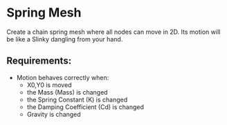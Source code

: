 # Spring Mesh

Create a chain spring mesh where all nodes can move in 2D.
Its motion will be like a Slinky dangling from your hand.

## Requirements:
* Motion behaves correctly when: 
	* X0,Y0 is moved
	* the Mass (Mass) is changed
	* the Spring Constant (K) is changed
	* the Damping Coefficient (Cd) is changed
	* Gravity is changed